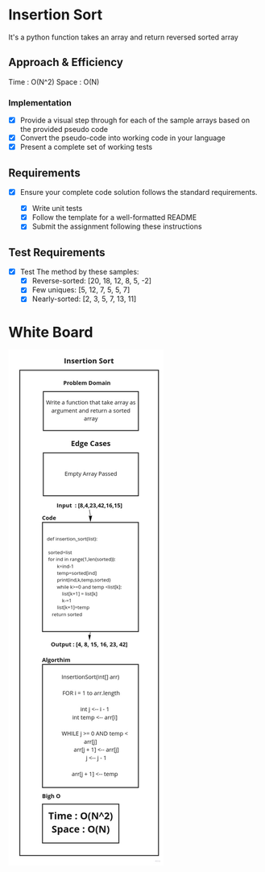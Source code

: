 # Insertion Sort

<!-- Description of the challenge -->

It's a python function takes an array and return reversed sorted array

## Approach & Efficiency

<!-- What approach did you take? Discuss Why. What is the Big O space/time for this approach? -->

Time : O(N^2)
Space : O(N)

### Implementation

* [x] Provide a visual step through for each of the sample arrays based on the provided pseudo code
* [x] Convert the pseudo-code into working code in your language
* [x] Present a complete set of working tests

## Requirements

* [x] Ensure your complete code solution follows the standard requirements.

    - [x] Write unit tests
    - [x] Follow the template for a well-formatted README
    - [x] Submit the assignment following these instructions

## Test Requirements

* [x] Test The method by these samples:
    - [x] Reverse-sorted: [20, 18, 12, 8, 5, -2]
    - [x] Few uniques: [5, 12, 7, 5, 5, 7]
    - [x] Nearly-sorted: [2, 3, 5, 7, 13, 11]
# White Board

![insertion_sort](/python/insertion_sort/insertion_sort.jpg)
